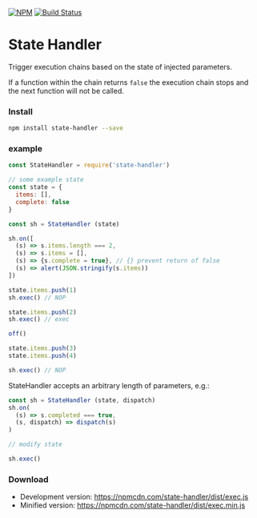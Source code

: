 [![NPM](https://nodei.co/npm/state-handler.png)](https://nodei.co/npm/state-handler/)
[![Build Status](https://travis-ci.org/rhalff/state-handler.png)](https://travis-ci.org/rhalff/state-handler)

# State Handler

Trigger execution chains based on the state of injected parameters.

If a function within the chain returns `false` the execution chain stops and
the next function will not be called.

### Install
```bash
npm install state-handler --save
```

### example

```js
const StateHandler = require('state-handler')

// some example state
const state = {
  items: [],
  complete: false
}

const sh = StateHandler (state)

sh.on([
  (s) => s.items.length === 2,
  (s) => s.items = [],
  (s) => {s.complete = true}, // {} prevent return of false
  (s) => alert(JSON.stringify(s.items))
])

state.items.push(1)
sh.exec() // NOP

state.items.push(2)
sh.exec() // exec

off()

state.items.push(3)
state.items.push(4)

sh.exec() // NOP
```

StateHandler accepts an arbitrary length of parameters, e.g.:
```js
const sh = StateHandler (state, dispatch)
sh.on(
  (s) => s.completed === true,
  (s, dispatch) => dispatch(s)
)

// modify state

sh.exec()
```

### Download

  * Development version: https://npmcdn.com/state-handler/dist/exec.js
  * Minified version: https://npmcdn.com/state-handler/dist/exec.min.js

